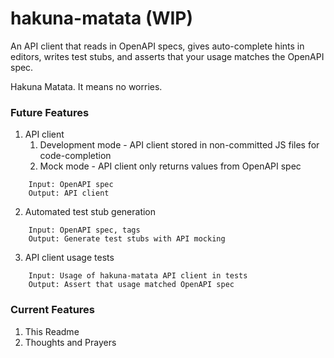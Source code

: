 # hakuna-matata (WIP)

An API client that reads in OpenAPI specs, gives auto-complete hints in editors, writes test stubs, and asserts that your usage matches the OpenAPI spec.

Hakuna Matata. It means no worries.

### Future Features

1. API client
    1. Development mode - API client stored in non-committed JS files for code-completion
    2. Mock mode - API client only returns values from OpenAPI spec
```
    Input: OpenAPI spec
    Output: API client
```

2. Automated test stub generation
```
    Input: OpenAPI spec, tags
    Output: Generate test stubs with API mocking
```

3. API client usage tests
```
    Input: Usage of hakuna-matata API client in tests
    Output: Assert that usage matched OpenAPI spec
```

### Current Features

1. This Readme
2. Thoughts and Prayers
